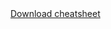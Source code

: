 <link rel="shortcut icon" href="css/images/ITN_favicon.ico" />
 <!--- go to https://favicon.io/favicon-converter/ to upload an image to make a new favicon.io. You will need to replace the current favicon.io image with the one in the downloaded directory from the website. The current image is in the resources/images/ directory --->


 <div class = "github_button"><a href="https://raw.githubusercontent.com/ottrproject/cheatsheets/refs/heads/main/ottr_quarto_course.png">Download cheatsheet</a></div>
